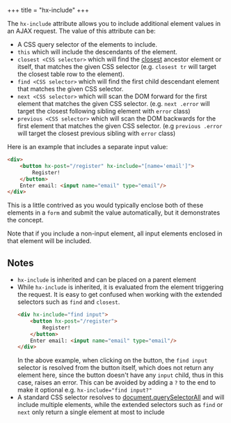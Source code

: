 +++
title = "hx-include"
+++

The `hx-include` attribute allows you to include additional element values in an AJAX request. The value of this
attribute can be:

* A CSS query selector of the elements to include.
* `this` which will include the descendants of the element.
* `closest <CSS selector>` which will find the [closest](https://developer.mozilla.org/docs/Web/API/Element/closest)
  ancestor element or itself, that matches the given CSS selector
  (e.g. `closest tr` will target the closest table row to the element).
* `find <CSS selector>` which will find the first child descendant element that matches the given CSS selector.
* `next <CSS selector>` which will scan the DOM forward for the first element that matches the given CSS selector.
  (e.g. `next .error` will target the closest following sibling element with `error` class)
* `previous <CSS selector>` which will scan the DOM backwards for the first element that matches the given CSS selector.
  (e.g `previous .error` will target the closest previous sibling with `error` class)

Here is an example that includes a separate input value:

```html
<div>
    <button hx-post="/register" hx-include="[name='email']">
        Register!
    </button>
    Enter email: <input name="email" type="email"/>
</div>
```

This is a little contrived as you would typically enclose both of these elements in a `form` and submit
the value automatically, but it demonstrates the concept.

Note that if you include a non-input element, all input elements enclosed in that element will be included.

## Notes

* `hx-include` is inherited and can be placed on a parent element
* While `hx-include` is inherited, it is evaluated from the element triggering the request. It is easy to get confused
  when working with the extended selectors such as `find` and `closest`.
  ```html
  <div hx-include="find input">
      <button hx-post="/register">
          Register!
      </button>
      Enter email: <input name="email" type="email"/>
  </div>
  ```
  In the above example, when clicking on the button, the `find input` selector is resolved from the button itself, which
  does not return any element here, since the button doesn't have any `input` child, thus in this case, raises an error. This can be avoided by adding a `?` to the end to make it optional e.g. `hx-include="find input?"`
* A standard CSS selector resolves
  to [document.querySelectorAll](https://developer.mozilla.org/docs/Web/API/Document/querySelectorAll) and will include
  multiple elements, while the extended selectors such as `find` or `next` only return a single element at most to
  include